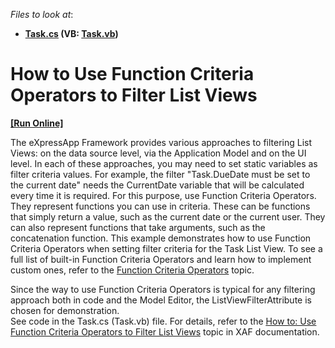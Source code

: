 <!-- default file list -->
*Files to look at*:

* **[Task.cs](./CS/UseFunctionCriteriaOperators.Module/BusinessObjects/Task.cs) (VB: [Task.vb](./VB/UseFunctionCriteriaOperators.Module/BusinessObjects/Task.vb))**
<!-- default file list end -->
# How to Use Function Criteria Operators to Filter List Views
<!-- run online -->
**[[Run Online]](https://codecentral.devexpress.com/e3936/)**
<!-- run online end -->


<p>The eXpressApp Framework provides various approaches to filtering List Views: on the data source level, via the Application Model and on the UI level. In each of these approaches, you may need to set static variables as filter criteria values. For example, the filter "Task.DueDate must be set to the current date" needs the CurrentDate variable that will be calculated every time it is required. For this purpose, use Function Criteria Operators. They represent functions you can use in criteria. These can be functions that simply return a value, such as the current date or the current user. They can also represent functions that take arguments, such as the concatenation function.  This example demonstrates how to use Function Criteria Operators when setting filter criteria for the Task List View. To see a full list of built-in Function Criteria Operators and learn how to implement custom ones, refer to the <a href="http://documentation.devexpress.com/#Xaf/CustomDocument3307"><u>Function Criteria Operators</u></a> topic.</p><p>Since the way to use Function Criteria Operators is typical for any filtering approach both in code and the Model Editor, the ListViewFilterAttribute is chosen for demonstration.<br />
See code in the Task.cs (Task.vb) file. For details, refer to the <a href="http://documentation.devexpress.com/#Xaf/CustomDocument2809"><u>How to: Use </u><u>Function Criteria Operators</u><u> to Filter List Views</u></a> topic in XAF documentation.</p><br />


<br/>


